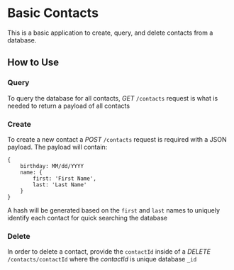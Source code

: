 Basic Contacts
==============

This is a basic application to create, query, and delete contacts from a database.

## How to Use

### Query

To query the database for all contacts, *GET* `/contacts` request is
what is needed to return a payload of all contacts

### Create

To create a new contact a *POST* `/contacts` request is required with a JSON
payload. The payload will contain:

```
{
    birthday: MM/dd/YYYY
    name: {
        first: 'First Name',
        last: 'Last Name'
    }
}
```

A hash will be generated based on the `first` and `last` names to
uniquely identify each contact for quick searching the database

### Delete

In order to delete a contact, provide the `contactId` inside
of a *DELETE* `/contacts/contactId` where the *contactId* is
unique database `_id`